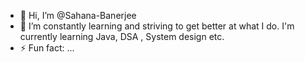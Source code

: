 - 👋 Hi, I’m @Sahana-Banerjee
- 🌱 I’m constantly learning and striving to get better at what I do. I'm currently learning Java, DSA , System design etc.
- ⚡ Fun fact: ...

<!---
Sahana-Banerjee/Sahana-Banerjee is a ✨ special ✨ repository because its `README.md` (this file) appears on your GitHub profile.
You can click the Preview link to take a look at your changes.
--->
